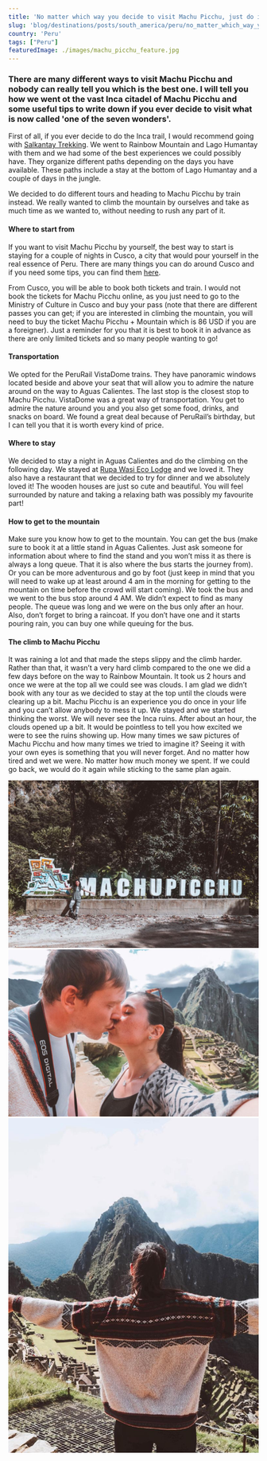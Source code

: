 ```yaml
---
title: 'No matter which way you decide to visit Machu Picchu, just do it'
slug: 'blog/destinations/posts/south_america/peru/no_matter_which_way_you_decide_to_visit_machu_picchu__just_do_it/'
country: 'Peru'
tags: ["Peru"]
featuredImage: ./images/machu_picchu_feature.jpg
---
```


<div class='post-text'>

### There are many different ways to visit Machu Picchu and nobody can really tell you which is the best one. I will tell you how we went ot the vast Inca citadel of Machu Picchu and some useful tips to write down if you ever decide to visit what is now called 'one of the seven wonders'.

First of all, if you ever decide to do the Inca trail, I would recommend going with <a href="https://www.salkantaytrekking.com/" target="_blank" rel="noopener noreferrer">Salkantay Trekking</a>. We went to Rainbow Mountain and Lago Humantay with them and we had some of the best experiences we could possibly have. They organize different paths depending on the days you have available. These paths include a stay at the bottom of Lago Humantay and a couple of days in the jungle.

We decided to do different tours and heading to Machu Picchu by train instead. We really wanted to climb the mountain by ourselves and take as much time as we wanted to, without needing to rush any part of it. 

#### Where to start from

If you want to visit Machu Picchu by yourself, the best way to start is staying for a couple of nights in Cusco, a city that would pour yourself in the real essence of Peru. There are many things you can do around Cusco and if you need some tips, you can find them [here](blog/destinations/posts/south_america/peru/a_guide_of_things_to_see_if_you_are_in_cusco/).

From Cusco, you will be able to book both tickets and train. I would not book the tickets for Machu Picchu online, as you just need to go to the Ministry of Culture in Cusco and buy your pass (note that there are different passes you can get; if you are interested in climbing the mountain, you will need to buy the ticket Machu Picchu + Mountain which is 86 USD if you are a foreigner). Just a reminder for you that it is best to book it in advance as there are only limited tickets and so many people wanting to go!

#### Transportation

We opted for the PeruRail VistaDome trains. They have panoramic windows located beside and above your seat that will allow you to admire the nature around on the way to Aguas Calientes. The last stop is the closest stop to Machu Picchu. VistaDome was a great way of transportation. You get to admire the nature around you and you also get some food, drinks, and snacks on board. We found a great deal because of PeruRail’s birthday, but I can tell you that it is worth every kind of price. 

#### Where to stay

We decided to stay a night in Aguas Calientes and do the climbing on the following day. We stayed at <a href="https://www.booking.com/hotel/pe/rupa-wasi-eco-lodge.en-gb.html?aid=356980;label=gog235jc-1DCAsosQFCE3J1cGEtd2FzaS1lY28tbG9kZ2VIM1gDaHGIAQGYAQm4AQfIAQzYAQPoAQGIAgGoAgM;sid=399a4fc88c781c5e70a372e5e650eab1;dist=0&keep_landing=1&sb_price_type=total&type=total&" target="_blank" rel="noopener noreferrer">Rupa Wasi Eco Lodge</a> and we loved it. They also have a restaurant that we decided to try for dinner and we absolutely loved it! The wooden houses are just so cute and beautiful. You will feel surrounded by nature and taking a relaxing bath was possibly my favourite part!

#### How to get to the mountain

Make sure you know how to get to the mountain. You can get the bus (make sure to book it at a little stand in Aguas Calientes. Just ask someone for information about where to find the stand and you won’t miss it as there is always a long queue. That it is also where the bus starts the journey from). Or you can be more adventurous and go by foot (just keep in mind that you will need to wake up at least around 4 am in the morning for getting to the mountain on time before the crowd will start coming). We took the bus and we went to the bus stop around 4 AM. We didn’t expect to find as many people. The queue was long and we were on the bus only after an hour. Also, don’t forget to bring a raincoat. If you don’t have one and it starts pouring rain, you can buy one while queuing for the bus. 

#### The climb to Machu Picchu

It was raining a lot and that made the steps slippy and the climb harder. Rather than that, it wasn’t a very hard climb compared to the one we did a few days before on the way to Rainbow Mountain. It took us 2 hours and once we were at the top all we could see was clouds. I am glad we didn’t book with any tour as we decided to stay at the top until the clouds were clearing up a bit. Machu Picchu is an experience you do once in your life and you can’t allow anybody to mess it up. We stayed and we started thinking the worst. We will never see the Inca ruins. After about an hour, the clouds opened up a bit. It would be pointless to tell you how excited we were to see the ruins showing up. How many times we saw pictures of Machu Picchu and how many times we tried to imagine it? Seeing it with your own eyes is something that you will never forget. And no matter how tired and wet we were. No matter how much money we spent. If we could go back, we would do it again while sticking to the same plan again. 

</div>

<div class='post-images'>

![Image](./images/machu_picchu_01.jpg)
![Image](./images/machu_picchu_02.jpg)
![Image](./images/machu_picchu_04.jpg)

</div>